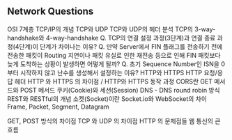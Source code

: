 ## Network Questions 

OSI 7계층
TCP/IP의 개념
TCP와 UDP
TCP와 UDP의 헤더 분석
TCP의 3-way-handshake와 4-way-handshake
Q. TCP의 연결 설정 과정(3단계)과 연결 종료 과정(4단계)이 단계가 차이나는 이유?
Q. 만약 Server에서 FIN 플래그를 전송하기 전에 전송한 패킷이 Routing 지연이나 패킷 유실로 인한 재전송 등으로 인해 FIN 패킷보다 늦게 도착하는 상황이 발생하면 어떻게 될까?
Q. 초기 Sequence Number인 ISN을 0부터 시작하지 않고 난수를 생성해서 설정하는 이유?
HTTP와 HTTPS
HTTP 요청/응답 헤더
HTTP 와 HTTPS 의 차이점 / HTTP와 HTTPS 동작 과정
CORS란
GET 메서드와 POST 메서드
쿠키(Cookie)와 세션(Session)
DNS
    - DNS round robin 방식
REST와 RESTful의 개념
소켓(Socket)이란
Socket.io와 WebSocket의 차이
Frame, Packet, Segment, Datagram


GET, POST 방식의 차이점
TCP 와 UDP 의 차이점
HTTP 의 문제점들
웹 통신의 큰 흐름